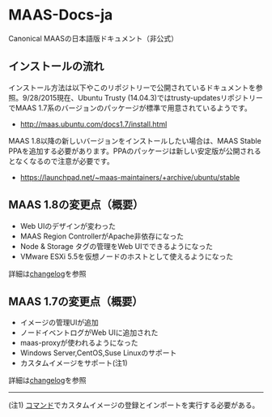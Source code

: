 # MAAS-Docs-ja
Canonical MAASの日本語版ドキュメント（非公式）


## インストールの流れ
インストール方法は以下やこのリポジトリーで公開されているドキュメントを参照。9/28/2015現在、Ubuntu Trusty (14.04.3)ではtrusty-updatesリポジトリーでMAAS 1.7系のバージョンのパッケージが標準で用意されているようです。

- <http://maas.ubuntu.com/docs1.7/install.html>

MAAS 1.8以降の新しいバージョンをインストールしたい場合は、MAAS Stable PPAを追加する必要があります。PPAのパッケージは新しい安定版が公開されるとなくなるので注意が必要です。

- <https://launchpad.net/~maas-maintainers/+archive/ubuntu/stable>


## MAAS 1.8の変更点（概要）

- Web UIのデザインが変わった
- MAAS Region ControllerがApache非依存になった
- Node & Storage タグの管理をWeb UIでできるようになった
- VMware ESXi 5.5を仮想ノードのホストとして使えるようになった

詳細は[changelog](http://maas.ubuntu.com/docs/changelog.html#id12)を参照

## MAAS 1.7の変更点（概要）

- イメージの管理UIが追加
- ノードイベントログがWeb UIに追加された
- maas-proxyが使われるようになった
- Windows Server,CentOS,Suse Linuxのサポート
- カスタムイメージをサポート(注1)

詳細は[changelog](http://maas.ubuntu.com/docs/changelog.html#id31)を参照

----
(注1) [コマンド](https://maas.ubuntu.com/docs/bootsources.html)でカスタムイメージの登録とインポートを実行する必要がある。